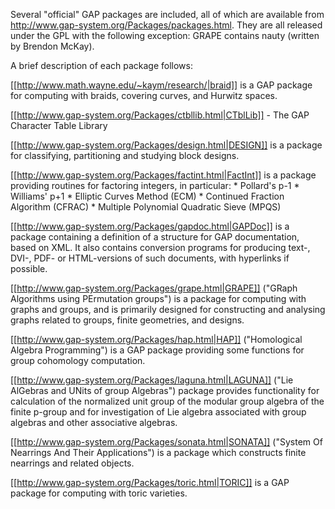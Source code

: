 Several "official" GAP packages are included, all of which are available
from http://www.gap-system.org/Packages/packages.html. They are
all released under the GPL with the following exception:
GRAPE contains nauty (written by Brendon McKay). 

A brief description of each package follows:

[[http://www.math.wayne.edu/~kaym/research/|braid]] is a GAP package for computing with braids, covering curves, 
and Hurwitz spaces.

[[http://www.gap-system.org/Packages/ctbllib.html|CTblLib]] - The GAP Character Table Library

[[http://www.gap-system.org/Packages/design.html|DESIGN]] is a package for classifying, partitioning and studying block designs.

[[http://www.gap-system.org/Packages/factint.html|FactInt]] is a package providing routines for factoring integers, in particular:
    * Pollard's p-1
    * Williams' p+1
    * Elliptic Curves Method (ECM)
    * Continued Fraction Algorithm (CFRAC)
    * Multiple Polynomial Quadratic Sieve (MPQS)

[[http://www.gap-system.org/Packages/gapdoc.html|GAPDoc]] is a package containing a definition of a structure for 
GAP documentation, based on XML. It also contains conversion 
programs for producing text-, DVI-, PDF- or HTML-versions of such 
documents, with hyperlinks if possible.

[[http://www.gap-system.org/Packages/grape.html|GRAPE]] ("GRaph Algorithms using PErmutation groups")
is a package for computing with graphs and groups, and is primarily 
designed for constructing and analysing graphs related to groups, 
finite geometries, and designs.

[[http://www.gap-system.org/Packages/hap.html|HAP]] ("Homological Algebra Programming") is a GAP package 
providing some functions for group cohomology computation. 

[[http://www.gap-system.org/Packages/laguna.html|LAGUNA]] ("Lie AlGebras and UNits of group Algebras") 
package provides functionality for calculation of the 
normalized unit group of the modular group algebra of the finite 
p-group and for investigation of Lie algebra associated with group 
algebras and other associative algebras.

[[http://www.gap-system.org/Packages/sonata.html|SONATA]] ("System Of Nearrings And Their Applications") is a package 
which constructs finite nearrings and related objects.

[[http://www.gap-system.org/Packages/toric.html|TORIC]] is a GAP package for computing with toric varieties.
